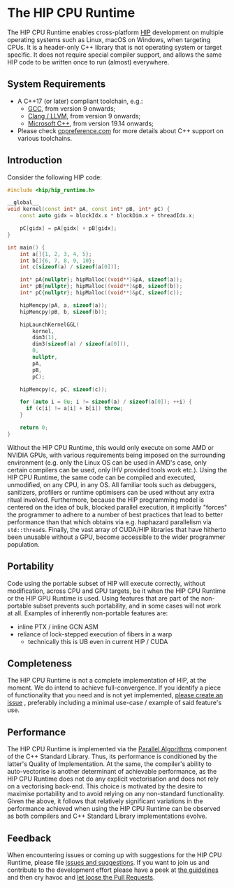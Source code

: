 # The HIP CPU Runtime #

The HIP CPU Runtime enables cross-platform [HIP](https://github.com/ROCm-Developer-Tools/HIP)
development on multiple operating systems such as Linux, macOS on Windows, when
targeting CPUs. It is a header-only C++ library that is not operating system or
target specific. It does not require special compiler support, and allows the
same HIP code to be written once to run (almost) everywhere.

## System Requirements ##

- A C++17 (or later) compliant toolchain, e.g.:
  - [GCC](https://gcc.gnu.org/), from version 9 onwards;
  - [Clang / LLVM](http://clang.llvm.org/), from version 9 onwards;
  - [Microsoft C++](https://visualstudio.microsoft.com/vs/features/cplusplus/),
    from version 19.14 onwards;
- Please check [cppreference.com](https://en.cppreference.com/w/cpp/compiler_support)
  for more details about C++ support on various toolchains.

## Introduction ##

Consider the following HIP code:

```cpp
#include <hip/hip_runtime.h>

__global__
void kernel(const int* pA, const int* pB, int* pC) {
    const auto gidx = blockIdx.x * blockDim.x + threadIdx.x;

    pC[gidx] = pA[gidx] + pB[gidx];
}

int main() {
    int a[]{1, 2, 3, 4, 5};
    int b[]{6, 7, 8, 9, 10};
    int c[sizeof(a) / sizeof(a[0])];

    int* pA{nullptr}; hipMalloc((void**)&pA, sizeof(a));
    int* pB{nullptr}; hipMalloc((void**)&pB, sizeof(b));
    int* pC{nullptr}; hipMalloc((void**)&pC, sizeof(c));

    hipMemcpy(pA, a, sizeof(a));
    hipMemcpy(pB, b, sizeof(b));

    hipLaunchKernelGGL(
        kernel,
        dim3(1),
        dim3(sizeof(a) / sizeof(a[0])),
        0,
        nullptr,
        pA,
        pB,
        pC);

    hipMemcpy(c, pC, sizeof(c));

    for (auto i = 0u; i != sizeof(a) / sizeof(a[0]); ++i) {
      if (c[i] != a[i] + b[i]) throw;
    }

    return 0;
}
```

Without the HIP CPU Runtime, this would only execute on some AMD or NVIDIA GPUs,
with various requirements being imposed on the surrounding environment (e.g.
only the Linux OS can be used in AMD's case, only certain compilers can be used,
only IHV provided tools work etc.). Using the HIP CPU Runtime, the same code can
be compiled and executed, unmodified, on any CPU, in any OS. All familiar tools
such as debuggers, sanitizers, profilers or runtime optimisers can be used
without any extra ritual involved. Furthermore, because the HIP programming
model is centered on the idea of bulk, blocked parallel execution, it implicitly
"forces" the programmer to adhere to a number of best practices that lead to
better performance than that which obtains via e.g. haphazard parallelism via
`std::thread`s. Finally, the vast array of CUDA/HIP libraries that have hitherto
been unusable without a GPU, become accessible to the wider programmer
population.

## Portability ##

Code using the portable subset of HIP will execute correctly, without
modification, across CPU and GPU targets, be it when the HIP CPU Runtime or the
HIP GPU Runtime is used. Using features that are part of the non-portable subset
prevents such portability, and in some cases will not work at all. Examples of
inherently non-portable features are:

- inline PTX / inline GCN ASM
- reliance of lock-stepped execution of fibers in a warp
  - technically this is UB even in current HIP / CUDA

## Completeness ##

The HIP CPU Runtime is not a complete implementation of HIP, at the moment. We
do intend to achieve full-convergence. If you identify a piece of functionality
that you need and is not yet implemented, [please create an issue](https://github.com/ROCm-Developer-Tools/HIP-CPU/issues/new/choose)
, preferably including a minimal use-case / example of said feature's use.

## Performance ##

The HIP CPU Runtime is implemented via the [Parallel Algorithms](http://www.open-std.org/jtc1/sc22/wg21/docs/papers/2016/p0024r2.html)
component of the C++ Standard Library. Thus, its performance is conditioned by
the latter's Quality of Implementation. At the same, the compiler's ability to
auto-vectorise is another determinant of achievable performance, as the HIP CPU
Runtime does not do any explicit vectorisation and does not rely on a
vectorising back-end. This choice is motivated by the desire to maximise
portability and to avoid relying on any non-standard functionality. Given the
above, it follows that relatively significant variations in the performance
achieved when using the HIP CPU Runtime can be observed as both compilers and
C++ Standard Library implementations evolve.

## Feedback ##

When encountering issues or coming up with suggestions for the HIP CPU Runtime,
please file [issues and suggestions](https://github.com/ROCm-Developer-Tools/HIP-CPU/issues/new/choose).
If you want to join us and contribute to the development effort please have a
peek at [the guidelines](/CONTRIBUTING.md) and then cry havoc and
[let loose the Pull Requests](https://github.com/ROCm-Developer-Tools/HIP-CPU/pulls).
